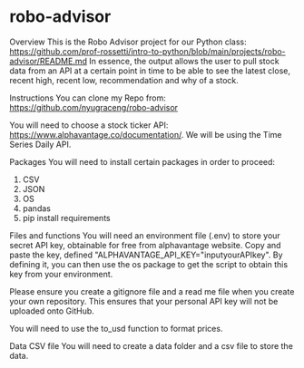 # robo-advisor

Overview 
This is the Robo Advisor project for our Python class: https://github.com/prof-rossetti/intro-to-python/blob/main/projects/robo-advisor/README.md 
In essence, the output allows the user to pull stock data from an API at a certain point in time to be able to see the latest close, recent high, recent low, recommendation and why of a stock. 

Instructions
You can clone my Repo from: https://github.com/nyugraceng/robo-advisor 

You will need to choose a stock ticker API: https://www.alphavantage.co/documentation/. We will be using the Time Series Daily API. 

Packages
You will need to install certain packages in order to proceed:
1. CSV 
2. JSON
3. OS 
4. pandas
5. pip install requirements 

Files and functions 
You will need an environment file (.env) to store your secret API key, obtainable for free from alphavantage website. Copy and paste the key, defined "ALPHAVANTAGE_API_KEY="inputyourAPIkey". By defining it, you can then use the os package to get the script to obtain this key from your environment. 

Please ensure you create a gitignore file and a read me file when you create your own repository. This ensures that your personal API key will not be uploaded onto GitHub.

You will need to use the to_usd function to format prices. 

Data CSV file 
You will need to create a data folder and a csv file to store the data. 
